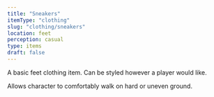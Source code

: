 ```yaml
---
title: "Sneakers"
itemType: "clothing"
slug: "clothing/sneakers"
location: feet
perception: casual
type: items
draft: false
---
```

A basic feet clothing item. Can be styled however a player would like.

Allows character to comfortably walk on hard or uneven ground.

